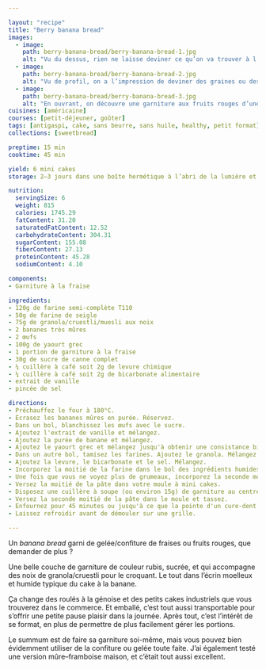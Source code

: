 ```yaml
---

layout: "recipe"
title: "Berry banana bread"
images:
  - image:
    path: berry-banana-bread/berry-banana-bread-1.jpg
    alt: "Vu du dessus, rien ne laisse deviner ce qu’on va trouver à l’intérieur, si ce n‘est une couleur dorée rosée caractéristique de la gelée ou confiture de fruits rouges. On aperçoit également quelques flocons d’avoine."
  - image:
    path: berry-banana-bread/berry-banana-bread-2.jpg
    alt: "Vu de profil, on a l’impression de deviner des graines ou des noix, avec des tâches dont il est difficile de dire à quoi elles sont dues."
  - image:
    path: berry-banana-bread/berry-banana-bread-3.jpg
    alt: "En ouvrant, on découvre une garniture aux fruits rouges d’une générosité assurée. La mie autour n’est pas mouillée pour autant, tout juste humide comme il faut."
cuisines: [américaine]
courses: [petit-déjeuner, goûter]
tags: [antigaspi, cake, sans beurre, sans huile, healthy, petit format]
collections: [sweetbread]

preptime: 15 min
cooktime: 45 min

yield: 6 mini cakes
storage: 2–3 jours dans une boîte hermétique à l’abri de la lumière et de la chaleur. 5 jours au frigo. 2 mois au congélateur.

nutrition:
  servingSize: 6
  weight: 815
  calories: 1745.29
  fatContent: 31.20
  saturatedFatContent: 12.52
  carbohydrateContent: 304.31
  sugarContent: 155.08
  fiberContent: 27.13
  proteinContent: 45.28
  sodiumContent: 4.10

components:
- Garniture à la fraise

ingredients:
- 120g de farine semi-complète T110
- 50g de farine de seigle
- 75g de granola/cruestli/muesli aux noix
- 2 bananes très mûres
- 2 œufs
- 100g de yaourt grec
- 1 portion de garniture à la fraise
- 30g de sucre de canne complet
- ¼ cuillère à café soit 2g de levure chimique
- ¼ cuillère à café soit 2g de bicarbonate alimentaire
- extrait de vanille
- pincée de sel

directions:
- Préchauffez le four à 180°C.
- Écrasez les bananes mûres en purée. Réservez.
- Dans un bol, blanchissez les œufs avec le sucre.
- Ajoutez l'extrait de vanille et mélangez. 
- Ajoutez la purée de banane et mélangez.
- Ajoutez le yaourt grec et mélangez jusqu'à obtenir une consistance bien homogène.
- Dans un autre bol, tamisez les farines. Ajoutez le granola. Mélangez.
- Ajoutez la levure, le bicarbonate et le sel. Mélangez. 
- Incorporez la moitié de la farine dans le bol des ingrédients humides à la maryse. 
- Une fois que vous ne voyez plus de grumeaux, incorporez la seconde moitié. Réservez.
- Versez la moitié de la pâte dans votre moule à mini cakes.
- Disposez une cuillère à soupe (ou environ 15g) de garniture au centre de la pâte.
- Versez la seconde moitié de la pâte dans le moule et tassez.
- Enfournez pour 45 minutes ou jusqu'à ce que la pointe d'un cure-dent ressorte sèche. 
- Laissez refroidir avant de démouler sur une grille.

---
```


Un <i lang="en">banana bread</i> garni de gelée/confiture de fraises ou fruits rouges, que demander de plus&nbsp;?

Une belle couche de garniture de couleur rubis, sucrée, et qui accompagne des noix de granola/cruestli pour le croquant. Le tout dans l’écrin moelleux et humide typique du cake à la banane. 

Ça change des roulés à la génoise et des petits cakes industriels que vous trouverez dans le commerce. Et emballé, c’est tout aussi transportable pour s’offrir une petite pause plaisir dans la journée. Après tout, c’est l’intérêt de se format, en plus de permettre de plus facilement gérer les portions.

Le summum est de faire sa garniture soi-même, mais vous pouvez bien évidemment utiliser de la confiture ou gelée toute faite. J’ai également testé une version mûre–framboise maison, et c’était tout aussi excellent.